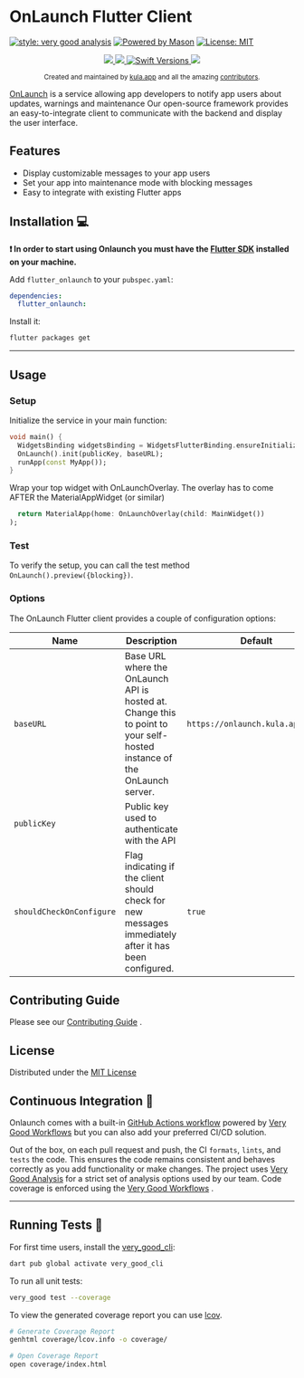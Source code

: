 # OnLaunch Flutter Client

[![style: very good analysis][very_good_analysis_badge]][very_good_analysis_link]
[![Powered by Mason](https://img.shields.io/endpoint?url=https%3A%2F%2Ftinyurl.com%2Fmason-badge)](https://github.com/felangel/mason)
[![License: MIT][license_badge]][license_link]

<p align="center">
  <a href="https://github.com/kula-app/OnLaunch-Flutter-Client/releases">
    <img src="https://img.shields.io/github/release/kula-app/onlaunch-Flutter-client.svg"/>
  </a>
  <a href="https://codecov.io/gh/kula-app/OnLaunch-Flutter-Client" >
    <img src="https://codecov.io/gh/kula-app/OnLaunch-Flutter-Client/branch/main/graph/badge.svg?token=SW7EXARH5G"/>
  </a>
  <a href="https://swiftpackageindex.com/kula-app/OnLaunch-Flutter-Client">
    <img src="https://img.shields.io/endpoint?url=https%3A%2F%2Fswiftpackageindex.com%2Fapi%2Fpackages%2Fkula-app%2FOnLaunch-Flutter-Client%2Fbadge%3Ftype%3Dswift-versions" alt="Swift Versions" />
  </a>
  <a href="https://github.com/kula-app/OnLaunch-Flutter-Client/blob/master/LICENSE">
    <img src="https://img.shields.io/github/license/kula-app/OnLaunch-Flutter-Client.svg"/>
  </a>
</p>

<p align="center">
    <sub>Created and maintained by <a href="https://kula.app">kula.app</a> and all the amazing <a href="https://github.com/kula-app/OnLaunch-Flutter-Client/graphs/contributors">contributors</a>.</sub>
</p>

[OnLaunch](https://github.com/kula-app/OnLaunch) is a service allowing app developers to notify app
users about updates, warnings and maintenance
Our open-source framework provides an easy-to-integrate client to communicate with the backend and
display the user interface.

## Features

- Display customizable messages to your app users
- Set your app into maintenance mode with blocking messages
- Easy to integrate with existing Flutter apps

## Installation 💻

**❗ In order to start using Onlaunch you must have the [Flutter SDK][flutter_install_link] installed
on your machine.**

Add `flutter_onlaunch` to your `pubspec.yaml`:

```yaml
dependencies:
  flutter_onlaunch:
```

Install it:

```sh
flutter packages get
```

---

## Usage

### Setup

Initialize the service in your main function:

```dart
void main() {
  WidgetsBinding widgetsBinding = WidgetsFlutterBinding.ensureInitialized();
  OnLaunch().init(publicKey, baseURL);
  runApp(const MyApp());
}
```

Wrap your top widget with OnLaunchOverlay. The overlay has to come AFTER the MaterialAppWidget (or
similar)

```dart
  return MaterialApp(home: OnLaunchOverlay(child: MainWidget())
);
```

### Test

To verify the setup, you can call the test method `OnLaunch().preview({blocking})`.

### Options

The OnLaunch Flutter client provides a couple of configuration options:

| Name                     | Description                                                                                                             | Default                          |
|--------------------------|-------------------------------------------------------------------------------------------------------------------------|----------------------------------|
| `baseURL`                | Base URL where the OnLaunch API is hosted at. Change this to point to your self-hosted instance of the OnLaunch server. | `https://onlaunch.kula.app/api/` |
| `publicKey`              | Public key used to authenticate with the API                                                                            |                                  |
| `shouldCheckOnConfigure` | Flag indicating if the client should check for new messages immediately after it has been configured.                   | `true`                           |

## Contributing Guide

Please see
our [Contributing Guide](https://github.com/kula-app/OnLaunch-Flutter-Client/blob/main/CONTRIBUTING.md)
.

## License

Distributed under
the [MIT License](https://github.com/kula-app/OnLaunch-Flutter-Client/blob/main/LICENSE)

## Continuous Integration 🤖

Onlaunch comes with a built-in [GitHub Actions workflow][github_actions_link] powered
by [Very Good Workflows][very_good_workflows_link] but you can also add your preferred CI/CD
solution.

Out of the box, on each pull request and push, the CI `formats`, `lints`, and `tests` the code. This
ensures the code remains consistent and behaves correctly as you add functionality or make changes.
The project uses [Very Good Analysis][very_good_analysis_link] for a strict set of analysis options
used by our team. Code coverage is enforced using the [Very Good Workflows][very_good_coverage_link]
.

---

## Running Tests 🧪

For first time users, install the [very_good_cli][very_good_cli_link]:

```sh
dart pub global activate very_good_cli
```

To run all unit tests:

```sh
very_good test --coverage
```

To view the generated coverage report you can
use [lcov](https://github.com/linux-test-project/lcov).

```sh
# Generate Coverage Report
genhtml coverage/lcov.info -o coverage/

# Open Coverage Report
open coverage/index.html
```

[flutter_install_link]: https://docs.flutter.dev/get-started/install

[github_actions_link]: https://docs.github.com/en/actions/learn-github-actions

[license_badge]: https://img.shields.io/badge/license-MIT-blue.svg

[license_link]: https://opensource.org/licenses/MIT

[logo_black]: https://raw.githubusercontent.com/VGVentures/very_good_brand/main/styles/README/vgv_logo_black.png#gh-light-mode-only

[logo_white]: https://raw.githubusercontent.com/VGVentures/very_good_brand/main/styles/README/vgv_logo_white.png#gh-dark-mode-only

[mason_link]: https://github.com/felangel/mason

[very_good_analysis_badge]: https://img.shields.io/badge/style-very_good_analysis-B22C89.svg

[very_good_analysis_link]: https://pub.dev/packages/very_good_analysis

[very_good_cli_link]: https://pub.dev/packages/very_good_cli

[very_good_coverage_link]: https://github.com/marketplace/actions/very-good-coverage

[very_good_ventures_link]: https://verygood.ventures

[very_good_ventures_link_light]: https://verygood.ventures#gh-light-mode-only

[very_good_ventures_link_dark]: https://verygood.ventures#gh-dark-mode-only

[very_good_workflows_link]: https://github.com/VeryGoodOpenSource/very_good_workflows
